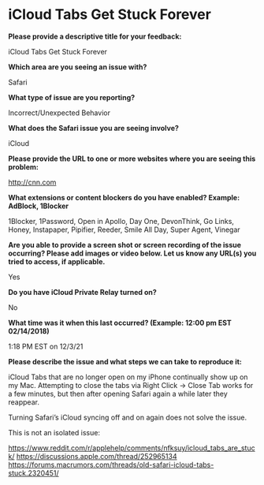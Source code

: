 # iCloud Tabs Get Stuck Forever


**Please provide a descriptive title for your feedback:**

iCloud Tabs Get Stuck Forever

**Which area are you seeing an issue with?**

Safari

**What type of issue are you reporting?**

Incorrect/Unexpected Behavior

**What does the Safari issue you are seeing involve?**

iCloud

**Please provide the URL to one or more websites where you are seeing this problem:**

http://cnn.com

**What extensions or content blockers do you have enabled?  Example: AdBlock, 1Blocker**

1Blocker, 1Password, Open in Apollo, Day One, DevonThink, Go Links, Honey, Instapaper, Pipifier, Reeder, Smile All Day, Super Agent, Vinegar

**Are you able to provide a screen shot or screen recording of the issue occurring? Please add images or video below. Let us know any URL(s) you tried to access, if applicable.**

Yes

**Do you have iCloud Private Relay turned on?**

No

**What time was it when this last occurred? (Example: 12:00 pm EST 02/14/2018)**

1:18 PM EST on 12/3/21

**Please describe the issue and what steps we can take to reproduce it:**

iCloud Tabs that are no longer open on my iPhone continually show up on my Mac. Attempting to close the tabs via Right Click → Close Tab works for a few minutes, but then after opening Safari again a while later they reappear.

Turning Safari’s iCloud syncing off and on again does not solve the issue. 

This is not an isolated issue:

https://www.reddit.com/r/applehelp/comments/nfksuy/icloud_tabs_are_stuck/
https://discussions.apple.com/thread/252965134
https://forums.macrumors.com/threads/old-safari-icloud-tabs-stuck.2320451/

